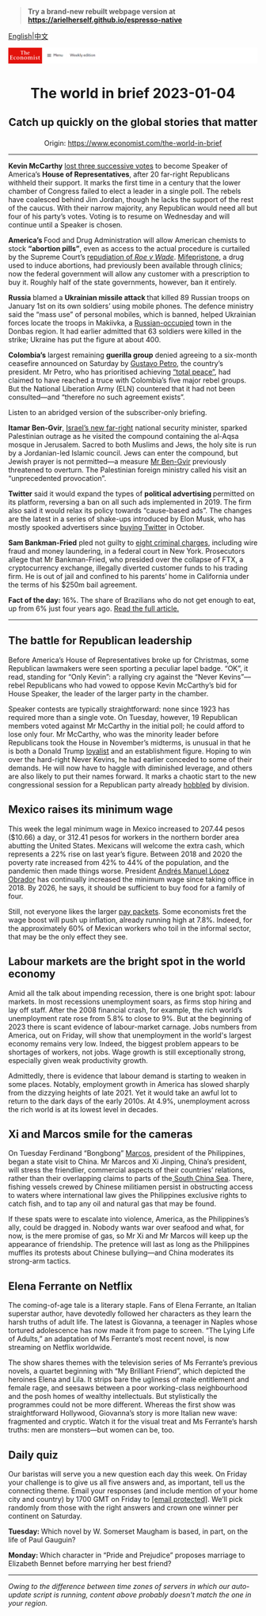 > **Try a brand-new rebuilt webpage version at https://arielherself.github.io/espresso-native**

[English](https://github.com/arielherself/espresso/blob/main/README.md)|[中文](https://github-com.translate.goog/arielherself/espresso/blob/main/README.md?_x_tr_sl=en&_x_tr_tl=zh-CN&_x_tr_hl=zh-CN&_x_tr_pto=wapp)



![The Economist](menubar.png)

# <p align="center">The world in brief 2023-01-04</p>

## <p align="center">Catch up quickly on the global stories that matter</p>

<p align="center">Origin: <a href="https://www.economist.com/the-world-in-brief">https://www.economist.com/the-world-in-brief</a><hr>

<strong>Kevin McCarthy</strong> [lost three successive votes](https://www.economist.com/united-states/2023/01/04/republicans-struggle-to-elect-a-speaker-of-the-house) to become Speaker of America’s <strong>House of Representatives</strong>, after 20 far-right Republicans withheld their support. It marks the first time in a century that the lower chamber of Congress failed to elect a leader in a single poll. The rebels have coalesced behind Jim Jordan, though he lacks the support of the rest of the caucus. With their narrow majority, any Republican would need all but four of his party’s votes. Voting is to resume on Wednesday and will continue until a Speaker is chosen. 

<strong>America’s </strong>Food and Drug Administration will allow American chemists to stock <strong>“abortion pills”</strong>, even as access to the actual procedure is curtailed by the Supreme Court’s [repudiation of <em>Roe v Wade</em>](https://www.economist.com/united-states/2022/06/26/the-fallout-from-overturning-roe). [Mifepristone](https://www.economist.com/united-states/2022/02/05/a-safe-and-simple-abortion-option-becomes-more-readily-available), a drug used to induce abortions, had previously been available through clinics; now the federal government will allow any customer with a prescription to buy it. Roughly half of the state governments, however, ban it entirely.

<strong>Russia</strong> blamed a <strong>Ukrainian missile attack </strong>that killed 89 Russian troops on January 1st on its own soldiers’ using mobile phones. The defence ministry said the “mass use” of personal mobiles, which is banned, helped Ukrainian forces locate the troops in Makiivka, a [Russian-occupied](https://www.economist.com/europe/2022/12/23/making-sense-of-vladimir-putins-war) town in the Donbas region. It had earlier admitted that 63 soldiers were killed in the strike; Ukraine has put the figure at about 400. 

<strong>Colombia’s</strong> largest remaining <strong>guerilla group</strong> denied agreeing to a six-month ceasefire announced on Saturday by [Gustavo Petro](https://www.economist.com/the-economist-explains/2022/08/06/who-is-gustavo-petro), the country’s president. Mr Petro, who has prioritised achieving [“total peace”](https://www.economist.com/the-americas/2022/09/15/colombias-new-president-cosies-up-to-venezuelas-despot), had claimed to have reached a truce with Colombia’s five major rebel groups. But the National Liberation Army (ELN) countered that it had not been consulted—and “therefore no such agreement exists”.

Listen to an abridged version of the subscriber-only briefing.

<strong>Itamar Ben-Gvir</strong>, [Israel’s new far-right](https://www.economist.com/middle-east-and-africa/2022/12/29/israels-new-government-is-the-most-right-wing-ever) national security minister, sparked Palestinian outrage as he visited the compound containing the al-Aqsa mosque in Jerusalem. Sacred to both Muslims and Jews, the holy site is run by a Jordanian-led Islamic council. Jews can enter the compound, but Jewish prayer is not permitted—a measure [Mr Ben-Gvir](https://www.economist.com/the-economist-explains/2022/11/03/who-is-itamar-ben-gvir-israels-kingmaker) previously threatened to overturn. The Palestinian foreign ministry called his visit an “unprecedented provocation”.

<strong>Twitter</strong> said it would expand the types of <strong>political advertising </strong>permitted on its platform, reversing a ban on all such ads implemented in 2019. The firm also said it would relax its policy towards “cause-based ads”. The changes are the latest in a series of shake-ups introduced by Elon Musk, who has mostly spooked advertisers since [buying Twitter](https://www.economist.com/leaders/2022/12/19/elon-musks-44bn-education-on-free-speech) in October.

<strong>Sam Bankman-Fried</strong> pled not guilty to [eight criminal charges](https://www.economist.com/finance-and-economics/2022/12/13/the-game-is-up-for-sam-bankman-fried), including wire fraud and money laundering, in a federal court in New York. Prosecutors allege that Mr Bankman-Fried, who presided over the collapse of FTX, a cryptocurrency exchange, illegally diverted customer funds to his trading firm. He is out of jail and confined to his parents’ home in California under the terms of his $250m bail agreement.

<strong>Fact of the day:</strong> 16%. The share of Brazilians who do not get enough to eat, up from 6% just four years ago. [Read the full article.](https://www.economist.com/the-americas/2022/12/31/brazils-new-president-faces-a-fiscal-crunch-and-a-fickle-congress)

----------

## The battle for Republican leadership

Before America’s House of Representatives broke up for Christmas, some Republican lawmakers were seen sporting a peculiar lapel badge. “OK”, it read, standing for “Only Kevin”: a rallying cry against the “Never Kevins”––rebel Republicans who had vowed to oppose Kevin McCarthy’s bid for House Speaker, the leader of the larger party in the chamber. 

Speaker contests are typically straightforward: none since 1923 has required more than a single vote. On Tuesday, however, 19 Republican members voted against Mr McCarthy in the initial poll; he could afford to lose only four. Mr McCarthy, who was the minority leader before Republicans took the House in November’s midterms, is unusual in that he is both a Donald Trump [loyalist](https://www.economist.com/united-states/2022/12/18/donald-trumps-popularity-with-republican-voters-is-sinking) and an establishment figure. Hoping to win over the hard-right Never Kevins, he had earlier conceded to some of their demands. He will now have to haggle with diminished leverage, and others are also likely to put their names forward. It marks a chaotic start to the new congressional session for a Republican party already [hobbled](https://www.economist.com/united-states/2022/11/13/the-democrats-keep-control-of-the-senate) by division. 

## Mexico raises its minimum wage

This week the legal minimum wage in Mexico increased to 207.44 pesos ($10.66) a day, or 312.41 pesos for workers in the northern border area abutting the United States. Mexicans will welcome the extra cash, which represents a 22% rise on last year’s figure. Between 2018 and 2020 the poverty rate increased from 42% to 44% of the population, and the pandemic then made things worse. President [Andrés Manuel López Obrador](https://www.economist.com/the-americas/2022/11/24/mexicos-president-wants-to-develop-the-poorer-south) has continually increased the minimum wage since taking office in 2018. By 2026, he says, it should be sufficient to buy food for a family of four. 

Still, not everyone likes the larger [pay packets](https://www.economist.com/the-americas/2022/03/19/why-mexicos-economy-underperforms). Some economists fret the wage boost will push up inflation, already running high at 7.8%. Indeed, for the approximately 60% of Mexican workers who toil in the informal sector, that may be the only effect they see.

## Labour markets are the bright spot in the world economy

Amid all the talk about impending recession, there is one bright spot: labour markets. In most recessions unemployment soars, as firms stop hiring and lay off staff. After the 2008 financial crash, for example, the rich world’s unemployment rate rose from 5.8% to close to 9%. But at the beginning of 2023 there is scant evidence of labour-market carnage. Jobs numbers from America, out on Friday, will show that unemployment in the world&#x27;s largest economy remains very low. Indeed, the biggest problem appears to be shortages of workers, not jobs. Wage growth is still exceptionally strong, especially given weak productivity growth. 

Admittedly, there is evidence that labour demand is starting to weaken in some places. Notably, employment growth in America has slowed sharply from the dizzying heights of late 2021. Yet it would take an awful lot to return to the dark days of the early 2010s. At 4.9%, unemployment across the rich world is at its lowest level in decades. 

## Xi and Marcos smile for the cameras

On Tuesday Ferdinand “Bongbong” [Marcos](https://www.economist.com/asia/2022/08/04/is-bongbong-marcoss-early-pragmatism-a-paradox-or-an-illusion), president of the Philippines, began a state visit to China. Mr Marcos and Xi Jinping, China’s president, will stress the friendlier, commercial aspects of their countries’ relations, rather than their overlapping claims to parts of the[ South China Sea](https://www.economist.com/asia/2022/01/15/china-does-not-have-it-all-its-way-in-the-south-china-sea). There, fishing vessels crewed by Chinese militiamen persist in obstructing access to waters where international law gives the Philippines exclusive rights to catch fish, and to tap any oil and natural gas that may be found. 

If these spats were to escalate into violence, America, as the Philippines’s ally, could be dragged in. Nobody wants war over seafood and what, for now, is the mere promise of gas, so Mr Xi and Mr Marcos will keep up the appearance of friendship. The pretence will last as long as the Philippines muffles its protests about Chinese bullying—and China moderates its strong-arm tactics. 

## Elena Ferrante on Netflix

The coming-of-age tale is a literary staple. Fans of Elena Ferrante, an Italian superstar author, have devotedly followed her characters as they learn the harsh truths of adult life. The latest is Giovanna, a teenager in Naples whose tortured adolescence has now made it from page to screen. “The Lying Life of Adults,” an adaptation of Ms Ferrante’s most recent novel, is now streaming on Netflix worldwide.

The show shares themes with the television series of Ms Ferrante’s previous novels, a quartet beginning with “My Brilliant Friend”, which depicted the heroines Elena and Lila. It strips bare the ugliness of male entitlement and female rage, and seesaws between a poor working-class neighbourhood and the posh homes of wealthy intellectuals. But stylistically the programmes could not be more different. Whereas the first show was straightforward Hollywood, Giovanna’s story is more Italian new wave: fragmented and cryptic. Watch it for the visual treat and Ms Ferrante’s harsh truths: men are monsters—but women can be, too.

## Daily quiz

Our baristas will serve you a new question each day this week. On Friday your challenge is to give us all five answers and, as important, tell us the connecting theme. Email your responses (and include mention of your home city and country) by 1700 GMT on Friday to [<span class="__cf_email__" data-cfemail="7726021e0d32040705120404183712141819181a1e04035914181a">[email&#160;protected]</span>](https://mail.google.com/mail/?view=cm&amp;fs=1&amp;tf=1&amp;to=QuizEspresso@economist.com). We’ll pick randomly from those with the right answers and crown one winner per continent on Saturday.

<strong>Tuesday: </strong>Which novel by W. Somerset Maugham is based, in part, on the life of Paul Gauguin?

<strong>Monday: </strong>Which character in “Pride and Prejudice” proposes marriage to Elizabeth Bennet before marrying her best friend?

----------

*Owing to the difference between time zones of servers in which our auto-update script is running, content above probably doesn't match the one in your region.*
